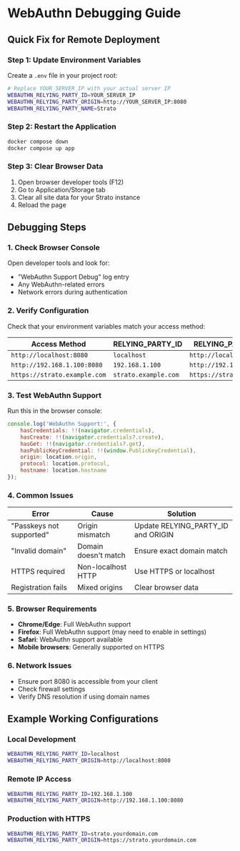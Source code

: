 # WebAuthn Debugging Guide

## Quick Fix for Remote Deployment

### Step 1: Update Environment Variables

Create a `.env` file in your project root:

```bash
# Replace YOUR_SERVER_IP with your actual server IP
WEBAUTHN_RELYING_PARTY_ID=YOUR_SERVER_IP
WEBAUTHN_RELYING_PARTY_ORIGIN=http://YOUR_SERVER_IP:8080
WEBAUTHN_RELYING_PARTY_NAME=Strato
```

### Step 2: Restart the Application

```bash
docker compose down
docker compose up app
```

### Step 3: Clear Browser Data

1. Open browser developer tools (F12)
2. Go to Application/Storage tab
3. Clear all site data for your Strato instance
4. Reload the page

## Debugging Steps

### 1. Check Browser Console

Open developer tools and look for:
- "WebAuthn Support Debug" log entry
- Any WebAuthn-related errors
- Network errors during authentication

### 2. Verify Configuration

Check that your environment variables match your access method:

| Access Method | RELYING_PARTY_ID | RELYING_PARTY_ORIGIN |
|---------------|------------------|----------------------|
| `http://localhost:8080` | `localhost` | `http://localhost:8080` |
| `http://192.168.1.100:8080` | `192.168.1.100` | `http://192.168.1.100:8080` |
| `https://strato.example.com` | `strato.example.com` | `https://strato.example.com` |

### 3. Test WebAuthn Support

Run this in the browser console:

```javascript
console.log('WebAuthn Support:', {
    hasCredentials: !!(navigator.credentials),
    hasCreate: !!(navigator.credentials?.create),
    hasGet: !!(navigator.credentials?.get),
    hasPublicKeyCredential: !!(window.PublicKeyCredential),
    origin: location.origin,
    protocol: location.protocol,
    hostname: location.hostname
});
```

### 4. Common Issues

| Error | Cause | Solution |
|-------|-------|----------|
| "Passkeys not supported" | Origin mismatch | Update RELYING_PARTY_ID and ORIGIN |
| "Invalid domain" | Domain doesn't match | Ensure exact domain match |
| HTTPS required | Non-localhost HTTP | Use HTTPS or localhost |
| Registration fails | Mixed origins | Clear browser data |

### 5. Browser Requirements

- **Chrome/Edge**: Full WebAuthn support
- **Firefox**: Full WebAuthn support (may need to enable in settings)
- **Safari**: WebAuthn support available
- **Mobile browsers**: Generally supported on HTTPS

### 6. Network Issues

- Ensure port 8080 is accessible from your client
- Check firewall settings
- Verify DNS resolution if using domain names

## Example Working Configurations

### Local Development
```bash
WEBAUTHN_RELYING_PARTY_ID=localhost
WEBAUTHN_RELYING_PARTY_ORIGIN=http://localhost:8080
```

### Remote IP Access
```bash
WEBAUTHN_RELYING_PARTY_ID=192.168.1.100
WEBAUTHN_RELYING_PARTY_ORIGIN=http://192.168.1.100:8080
```

### Production with HTTPS
```bash
WEBAUTHN_RELYING_PARTY_ID=strato.yourdomain.com
WEBAUTHN_RELYING_PARTY_ORIGIN=https://strato.yourdomain.com
```